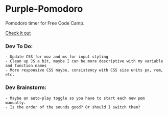 # Purple-Pomodoro
Pomodoro timer for Free Code Camp.

[Check it out](https://br3ntor.github.io/Purple-Pomodoro/)

### Dev To Do:
    - Update CSS for moz and ms for input styling
    - Clean up JS a bit, maybe I can be more descriptive with my variable and function names
    - More responsive CSS maybe, consistency with CSS size units px, rem, etc.

### Dev Brainstorm:
    - Maybe an auto-play toggle so you have to start each new pom manually.
    - Is the order of the sounds good? Or should I switch them?
